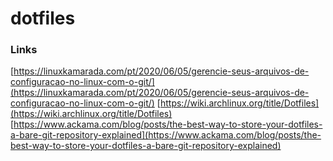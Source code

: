 # dotfiles

### Links

[https://linuxkamarada.com/pt/2020/06/05/gerencie-seus-arquivos-de-configuracao-no-linux-com-o-git/](https://linuxkamarada.com/pt/2020/06/05/gerencie-seus-arquivos-de-configuracao-no-linux-com-o-git/)
[https://wiki.archlinux.org/title/Dotfiles](https://wiki.archlinux.org/title/Dotfiles)
[https://www.ackama.com/blog/posts/the-best-way-to-store-your-dotfiles-a-bare-git-repository-explained](https://www.ackama.com/blog/posts/the-best-way-to-store-your-dotfiles-a-bare-git-repository-explained)
